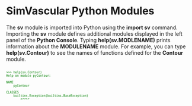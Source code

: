 # SimVascular Python Modules #

The <b>sv</b> module is imported into Python using the <b>import sv</b> command. Importing the **sv** module defines additional modules 
displayed in the left panel of the <b>Python Console</b>. Typing <b>help(sv.MODLENAME)</b> prints information about the **MODULENAME** module. For example, you can 
type <b>help(sv.Contour)</b> to see the names of functions defined for the <b>Contour</b> module.

<pre>
<div style="font-size:8px; color: green; height: 70px; overflow: visible;">
>>> help(sv.Contour)
Help on module pyContour:

NAME
    pyContour

CLASSES
    builtins.Exception(builtins.BaseException)
        error
    builtins.object
        pyContour
        pyContourFactoryRegistrar
    
    class error(builtins.Exception)
     |  Common base class for all non-exit exceptions.
     |  
     |  Method resolution order:
     |      error
     |      builtins.Exception
     |      builtins.BaseException
     |      builtins.object
     |  
     |  Data descriptors defined here:
     |  
     |  __weakref__
     |      list of weak references to the object (if defined)
     |  
     |  ----------------------------------------------------------------------
     |  Methods inherited from builtins.Exception:
     |  
     |  __init__(self, /, *args, **kwargs)
     |      Initialize self.  See help(type(self)) for accurate signature.
     |  
     |  __new__(*args, **kwargs) from builtins.type
     |      Create and return a new object.  See help(type) for accurate signature.
     |  
     |  ----------------------------------------------------------------------
     |  Methods inherited from builtins.BaseException:
     |  
     |  __delattr__(self, name, /)
     |      Implement delattr(self, name).
     |  
     |  __getattribute__(self, name, /)
     |      Return getattr(self, name).
     |  
     |  __reduce__(...)
     |      helper for pickle
     |  
     |  __repr__(self, /)
     |      Return repr(self).
     |  
     |  __setattr__(self, name, value, /)
     |      Implement setattr(self, name, value).
     |  
     |  __setstate__(...)
     |  
     |  __str__(self, /)
     |      Return str(self).
     |  
     |  with_traceback(...)
     |      Exception.with_traceback(tb) --
     |      set self.__traceback__ to tb and return self.
     |  
     |  ----------------------------------------------------------------------
     |  Data descriptors inherited from builtins.BaseException:
     |  
     |  __cause__
     |      exception cause
     |  
     |  __context__
     |      exception context
     |  
     |  __dict__
     |  
     |  __suppress_context__
     |  
     |  __traceback__
     |  
     |  args
    
    class pyContour(builtins.object)
     |  pyContour  objects
     |  
     |  Methods defined here:
     |  
     |  Area(...)
     |  
     |  Center(...)
     |  
     |  Create(...)
     |  
     |  CreateSmoothCt(...)
     |  
     |  GetObject(...)
     |  
     |  GetPolyData(...)
     |  
     |  NewObject(...)
     |  
     |  Perimeter(...)
     |  
     |  SetCtrlPts(...)
     |  
     |  SetCtrlPtsByRadius(...)
     |  
     |  SetImg(...)
     |  
     |  SetThresholdValue(...)
     |  
     |  __init__(self, /, *args, **kwargs)
     |      Initialize self.  See help(type(self)) for accurate signature.
     |  
     |  __new__(*args, **kwargs) from builtins.type
     |      Create and return a new object.  See help(type) for accurate signature.
    
    class pyContourFactoryRegistrar(builtins.object)
     |  pyContourFactoryRegistrar wrapper
     |  
     |  Methods defined here:
     |  
     |  __new__(*args, **kwargs) from builtins.type
     |      Create and return a new object.  See help(type) for accurate signature.

FUNCTIONS
    SetContourKernel(...)

FILE
    (built-in)
</div>
</pre>



<br>
<br>
<br>
<br>





